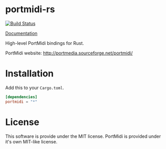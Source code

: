portmidi-rs
===========

[![Build Status](https://travis-ci.org/samdoshi/portmidi-rs.svg?branch=master)](https://travis-ci.org/samdoshi/portmidi-rs)

[Documentation](http://samdoshi.github.io/portmidi-rs/portmidi/index.html)

High-level PortMidi bindings for Rust.

PortMidi website: http://portmedia.sourceforge.net/portmidi/

Installation
============

Add this to your `Cargo.toml`.
```toml
[dependencies]
portmidi = "*"
```

License
=======
This software is provide under the MIT license. PortMidi is provided under it's own MIT-like license.

